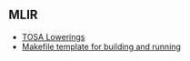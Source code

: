 ## MLIR
 + [TOSA Lowerings](./mlir/tosa-lowerings.md)
 + [Makefile template for building and running](./mlir/make-utility.md)